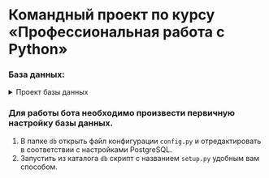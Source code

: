 # Командный проект по курсу «Профессиональная работа с Python»

### База данных:

<details>
  <summary> Проект базы данных</summary>
  ![image](https://github.com/MarinaZabolotskikh/VKBotProject/blob/db/diagram/db.png?raw=true)
</details>

### Для работы бота необходимо произвести первичную настройку базы данных.
1. В папке `db` открыть файл конфигурации `config.py` и отредактировать в соответствии с настройками PostgreSQL.
2. Запустить из каталога `db` скрипт с названием `setup.py` удобным вам способом.
